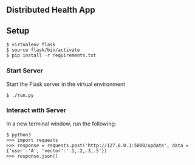 ## Distributed Health App

## Setup

```
$ virtualenv flask
$ source flask/bin/activate
$ pip install -r requirements.txt
```

### Start Server

Start the Flask server in the virtual environment

```
$ ./run.py
```

### Interact with Server

In a new terminal window, run the following:

```
$ python3
>>> import requests
>>> response = requests.post('http://127.0.0.1:5000/update', data = {'user':'A', 'vector':'.1,.2,.3,.5'})
>>> response.json()
```
